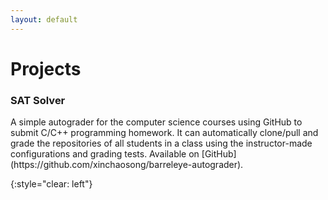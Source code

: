 ```yaml
---
layout: default
---
```


# Projects

### SAT Solver

<!-- <img class="list-img-left" src="assets/images/barreleye-autograder.jpg"/> --> A simple autograder for the computer science courses using GitHub to submit C/C++ programming homework. It can automatically clone/pull and grade the repositories of all students in a class using the instructor-made configurations and grading tests. Available on [GitHub](https://github.com/xinchaosong/barreleye-autograder).

{:style="clear: left"}
&nbsp;